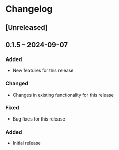# Changelog

## [Unreleased]
## 0.1.5 – 2024-09-07
### Added
- New features for this release

### Changed
- Changes in existing functionality for this release

### Fixed
- Bug fixes for this release

### Added
- Initial release

